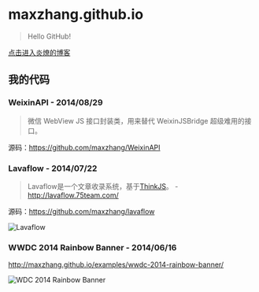 maxzhang.github.io
==================

> Hello GitHub!

[点击进入炎燎的博客](https://github.com/maxzhang/maxzhang.github.com/issues?state=open)


## 我的代码

### WeixinAPI - 2014/08/29

> 微信 WebView JS 接口封装类，用来替代 WeixinJSBridge 超级难用的接口。

源码：https://github.com/maxzhang/WeixinAPI


### Lavaflow - 2014/07/22

> Lavaflow是一个文章收录系统，基于[ThinkJS](http://www.thinkjs.org)。 - http://lavaflow.75team.com/

源码：https://github.com/maxzhang/lavaflow

![Lavaflow](https://raw.githubusercontent.com/maxzhang/maxzhang.github.com/master/examples/images/lavaflow-preview.png)


### WWDC 2014 Rainbow Banner - 2014/06/16

http://maxzhang.github.io/examples/wwdc-2014-rainbow-banner/

![WDC 2014 Rainbow Banner](https://raw.githubusercontent.com/maxzhang/maxzhang.github.com/master/examples/images/wwdc-rainbow.png)

